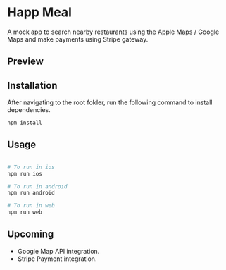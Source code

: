 # Happ Meal
A mock app to search nearby restaurants using the Apple Maps / Google Maps and make payments using Stripe gateway. 

## Preview 


## Installation

After navigating to the root folder, run the following command to install dependencies.

```bash
npm install
```


## Usage

```python

# To run in ios
npm run ios

# To run in android
npm run android

# To run in web
npm run web
```

## Upcoming
- Google Map API integration.
- Stripe Payment integration.
